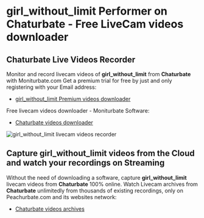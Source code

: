 # girl_without_limit Performer on Chaturbate - Free LiveCam videos downloader

## Chaturbate Live Videos Recorder

Monitor and record livecam videos of **girl_without_limit** from **Chaturbate** with Moniturbate.com
Get a premium trial for free by just and only registering with your Email address:
* [girl_without_limit Premium videos downloader](https://moniturbate.com/request-demo-licence-key.html)

Free livecam videos downloader - Moniturbate Software:
* [Chaturbate videos downloader](https://moniturbate.com/moniturbate-download-software.html)

![girl_without_limit livecam videos recorder](https://peachurnet.com/templates/moniturbate-software.png)


## Capture girl_without_limit videos from the Cloud and watch your recordings on Streaming

Without the need of downloading a software, capture **girl_without_limit** livecam videos from **Chaturbate** 100% online.
Watch Livecam archives from **Chaturbate** unlimitedly from thousands of existing recordings, only on Peachurbate.com and its websites network:
* [Chaturbate videos archives](https://peachurnet.com/)